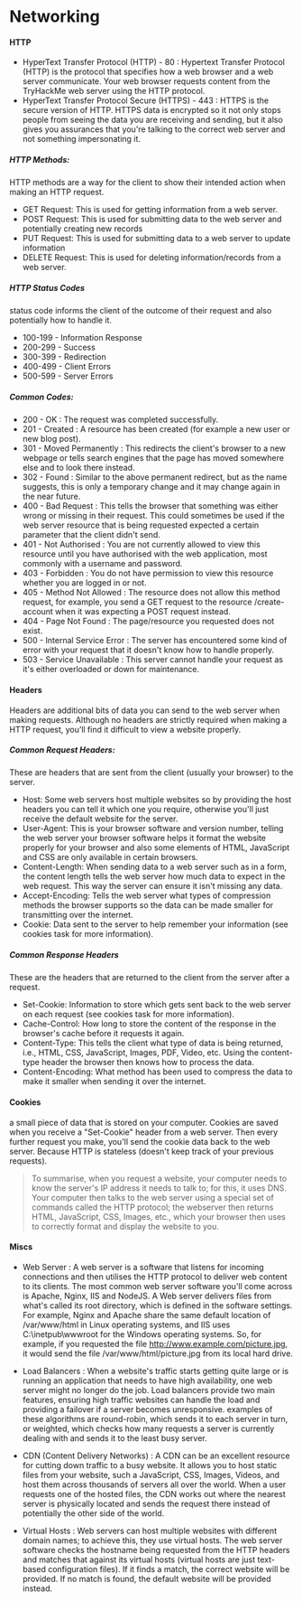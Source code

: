 
# Networking

#### HTTP
- HyperText Transfer Protocol (HTTP) - 80 : Hypertext Transfer Protocol (HTTP) is the protocol that specifies how a web browser and a web server communicate. Your web browser requests content from the TryHackMe web server using the HTTP protocol.
- HyperText Transfer Protocol Secure (HTTPS) - 443 : HTTPS is the secure version of HTTP. HTTPS data is encrypted so it not only stops people from seeing the data you are receiving and sending, but it also gives you assurances that you're talking to the correct web server and not something impersonating it.

##### HTTP Methods:
HTTP methods are a way for the client to show their intended action when making an HTTP request.
- GET Request: This is used for getting information from a web server.
- POST Request: This is used for submitting data to the web server and potentially creating new records
- PUT Request: This is used for submitting data to a web server to update information
- DELETE Request: This is used for deleting information/records from a web server.

##### HTTP Status Codes
status code informs the client of the outcome of their request and also potentially how to handle it.
- 100-199 - Information Response
- 200-299 - Success
- 300-399 - Redirection
- 400-499 - Client Errors
- 500-599 - Server Errors

##### Common Codes:
- 200 - OK : The request was completed successfully.
- 201 - Created	: A resource has been created (for example a new user or new blog post).
- 301 - Moved Permanently : This redirects the client's browser to a new webpage or tells search engines that the page has moved somewhere else and to look there instead.
- 302 - Found : Similar to the above permanent redirect, but as the name suggests, this is only a temporary change and it may change again in the near future.
- 400 - Bad Request : This tells the browser that something was either wrong or missing in their request. This could sometimes be used if the web server resource that is being requested expected a certain parameter that the client didn't send.
- 401 - Not Authorised : You are not currently allowed to view this resource until you have authorised with the web application, most commonly with a username and password.
- 403 - Forbidden : You do not have permission to view this resource whether you are logged in or not.
- 405 - Method Not Allowed : The resource does not allow this method request, for example, you send a GET request to the resource /create-account when it was expecting a POST request instead.
- 404 - Page Not Found : The page/resource you requested does not exist.
- 500 - Internal Service Error : The server has encountered some kind of error with your request that it doesn't know how to handle properly.
- 503 - Service Unavailable : This server cannot handle your request as it's either overloaded or down for maintenance.

#### Headers
Headers are additional bits of data you can send to the web server when making requests. Although no headers are strictly required when making a HTTP request, you’ll find it difficult to view a website properly.

##### Common Request Headers:
These are headers that are sent from the client (usually your browser) to the server.
- Host: Some web servers host multiple websites so by providing the host headers you can tell it which one you require, otherwise you'll just receive the default website for the server.
- User-Agent: This is your browser software and version number, telling the web server your browser software helps it format the website properly for your browser and also some elements of HTML, JavaScript and CSS are only available in certain browsers.
- Content-Length: When sending data to a web server such as in a form, the content length tells the web server how much data to expect in the web request. This way the server can ensure it isn't missing any data.
- Accept-Encoding: Tells the web server what types of compression methods the browser supports so the data can be made smaller for transmitting over the internet.
- Cookie: Data sent to the server to help remember your information (see cookies task for more information).

##### Common Response Headers
These are the headers that are returned to the client from the server after a request.
- Set-Cookie: Information to store which gets sent back to the web server on each request (see cookies task for more information).
- Cache-Control: How long to store the content of the response in the browser's cache before it requests it again.
- Content-Type: This tells the client what type of data is being returned, i.e., HTML, CSS, JavaScript, Images, PDF, Video, etc. Using the content-type header the browser then knows how to process the data.
- Content-Encoding: What method has been used to compress the data to make it smaller when sending it over the internet.

#### Cookies
a small piece of data that is stored on your computer. Cookies are saved when you receive a "Set-Cookie" header from a web server. Then every further request you make, you'll send the cookie data back to the web server. Because HTTP is stateless (doesn't keep track of your previous requests).

> To summarise, when you request a website, your computer needs to know the server's IP address it needs to talk to; for this, it uses DNS. Your computer then talks to the web server using a special set of commands called the HTTP protocol; the webserver then returns HTML, JavaScript, CSS, Images, etc., which your browser then uses to correctly format and display the website to you.


#### Miscs
- Web Server : A web server is a software that listens for incoming connections and then utilises the HTTP protocol to deliver web content to its clients. The most common web server software you'll come across is Apache, Nginx, IIS and NodeJS. A Web server delivers files from what's called its root directory, which is defined in the software settings. For example, Nginx and Apache share the same default location of /var/www/html in Linux operating systems, and IIS uses C:\inetpub\wwwroot for the Windows operating systems. So, for example, if you requested the file http://www.example.com/picture.jpg, it would send the file /var/www/html/picture.jpg from its local hard drive.

- Load Balancers : When a website's traffic starts getting quite large or is running an application that needs to have high availability, one web server might no longer do the job. Load balancers provide two main features, ensuring high traffic websites can handle the load and providing a failover if a server becomes unresponsive. examples of these algorithms are round-robin, which sends it to each server in turn, or weighted, which checks how many requests a server is currently dealing with and sends it to the least busy server.

- CDN (Content Delivery Networks) : A CDN can be an excellent resource for cutting down traffic to a busy website. It allows you to host static files from your website, such a JavaScript, CSS, Images, Videos, and host them across thousands of servers all over the world. When a user requests one of the hosted files, the CDN works out where the nearest server is physically located and sends the request there instead of potentially the other side of the world.

- Virtual Hosts : Web servers can host multiple websites with different domain names; to achieve this, they use virtual hosts. The web server software checks the hostname being requested from the HTTP headers and matches that against its virtual hosts (virtual hosts are just text-based configuration files). If it finds a match, the correct website will be provided. If no match is found, the default website will be provided instead.
